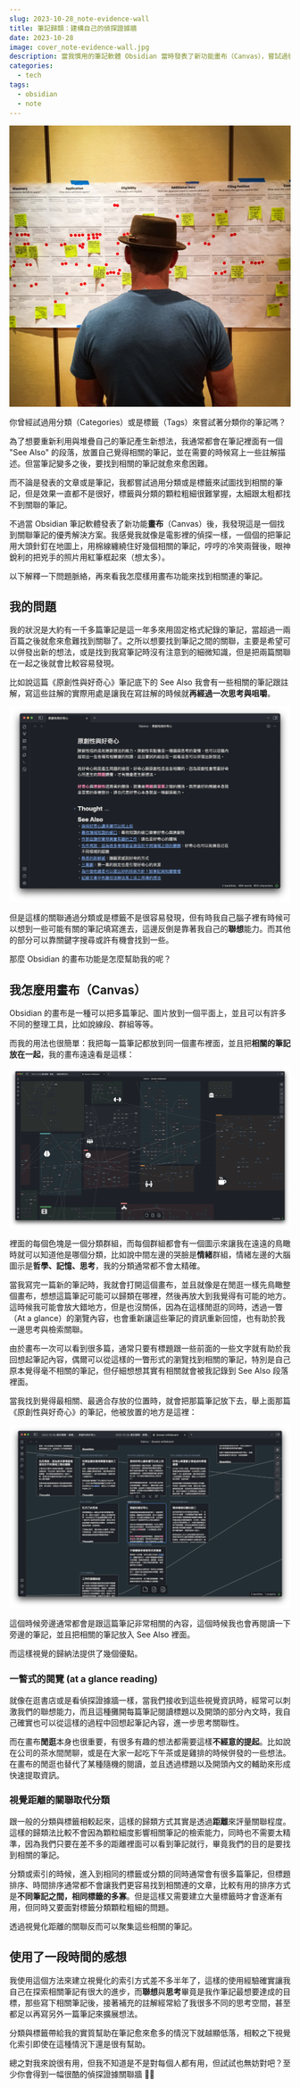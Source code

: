 ```yaml
---
slug: 2023-10-28_note-evidence-wall
title: 筆記歸類：建構自己的偵探證據牆
date: 2023-10-28
image: cover_note-evidence-wall.jpg
description: 當我慣用的筆記軟體 Obsidian 當時發表了新功能畫布（Canvas），嘗試過後我發現這或許是一個很適合解決找到相關筆記的解決方案。我感覺我就像是電影裡的偵探一樣，一個個的把筆記用大頭針釘在地圖上，用棉線纏繞住相關的兩個筆記，哼哼的冷笑兩聲後，眼神銳利的把兇手的照片用紅筆框起來（想太多）。
categories:
  - tech
tags:
  - obsidian
  - note
---
```


![分類牆](cover_note-evidence-wall.jpg)

你曾經試過用分類（Categories）或是標籤（Tags）來嘗試著分類你的筆記嗎？

為了想要重新利用與堆疊自己的筆記產生新想法，我通常都會在筆記裡面有一個 "See Also" 的段落，放置自己覺得相關的筆記，並在需要的時候寫上一些註解描述。但當筆記變多之後，要找到相關的筆記就愈來愈困難。

而不論是發表的文章或是筆記，我都嘗試過用分類或是標籤來試圖找到相關的筆記，但是效果一直都不是很好，標籤與分類的顆粒粗細很難掌握，太細跟太粗都找不到關聯的筆記。

不過當 Obsidian 筆記軟體發表了新功能**畫布**（Canvas）後，我發現這是一個找到關聯筆記的優秀解決方案。我感覺我就像是電影裡的偵探一樣，一個個的把筆記用大頭針釘在地圖上，用棉線纏繞住好幾個相關的筆記，哼哼的冷笑兩聲後，眼神銳利的把兇手的照片用紅筆框起來（想太多）。

以下解釋一下問題脈絡，再來看我怎麼樣用畫布功能來找到相關連的筆記。

## 我的問題
我的狀況是大約有一千多篇筆記是這一年多來用固定格式紀錄的筆記，當超過一兩百篇之後就愈來愈難找到關聯了。之所以想要找到筆記之間的關聯，主要是希望可以併發出新的想法，或是找到我寫筆記時沒有注意到的細微知識，但是把兩篇關聯在一起之後就會比較容易發現。

比如說這篇《原創性與好奇心》筆記底下的 See Also 我會有一些相關的筆記跟註解，寫這些註解的實際用處是讓我在寫註解的時候就**再經過一次思考與咀嚼**。

![原創性與好奇心](curiosity-note-screenshot.png)

但是這樣的關聯通過分類或是標籤不是很容易發現，但有時我自己腦子裡有時候可以想到一些可能有關的筆記填寫進去，這邊反倒是靠著我自己的**聯想**能力。而其他的部分可以靠關鍵字搜尋或許有機會找到一些。

那麼 Obsidian 的畫布功能是怎麼幫助我的呢？

## 我怎麼用畫布（Canvas）
Obsidian 的畫布是一種可以把多篇筆記、圖片放到一個平面上，並且可以有許多不同的整理工具，比如說線段、群組等等。

而我的用法也很簡單：我把每一篇筆記都放到同一個畫布裡面，並且把**相關的筆記放在一起**，我的畫布遠遠看是這樣：

![我的筆記畫布](canvas-screenshot.png)

裡面的每個色塊是一個分類群組，而每個群組都會有一個圖示來讓我在遠遠的鳥瞰時就可以知道他是哪個分類，比如說中間左邊的哭臉是**情緒**群組，情緒左邊的大腦圖示是**哲學、記憶、思考**，我的分類通常都不會太精確。

當我寫完一篇新的筆記時，我就會打開這個畫布，並且就像是在閒逛一樣先鳥瞰整個畫布，想想這篇筆記可能可以歸類在哪裡，然後再放大到我覺得有可能的地方。這時候我可能會放大錯地方，但是也沒關係，因為在這樣閒逛的同時，透過一瞥（At a glance）的瀏覽內容，也會重新讓這些筆記的資訊重新回憶，也有助於我一邊思考與檢索關聯。

由於畫布一次可以看到很多篇，通常只要有標題跟一些前面的一些文字就有助於我回想起筆記內容，偶爾可以從這樣的一瞥形式的瀏覽找到相關的筆記，特別是自己原本覺得毫不相關的筆記，但仔細想想其實有相關就會被我記錄到 See Also 段落裡面。

當我找到覺得最相關、最適合存放的位置時，就會把那篇筆記放下去，舉上面那篇《原創性與好奇心》的筆記，他被放置的地方是這裡：

![原創性筆記在畫布的位置](curiosity-note-in-canvas.png)

這個時候旁邊通常都會是跟這篇筆記非常相關的內容，這個時候我也會再閱讀一下旁邊的筆記，並且把相關的筆記放入 See Also 裡面。

而這樣視覺的歸納法提供了幾個優點。
### 一瞥式的閱覽 (at a glance reading)
就像在逛書店或是看偵探證據牆一樣，當我們接收到這些視覺資訊時，經常可以刺激我們的聯想能力，而且這種攤開每篇筆記閱讀標題以及開頭的部分內文時，我自己確實也可以從這樣的過程中回想起筆記內容，進一步思考關聯性。

而在畫布**閒逛**本身也很重要，有很多有趣的想法都需要這樣**不經意的提起**。比如說在公司的茶水間閒聊，或是在大家一起吃下午茶或是雞排的時候併發的一些想法。在畫布的閒逛也替代了某種隨機的閱讀，並且透過標題以及開頭內文的輔助來形成快速提取資訊。

### 視覺距離的關聯取代分類
跟一般的分類與標籤相較起來，這樣的歸類方式其實是透過**距離**來評量關聯程度。這樣的歸類法比較不會因為顆粒細度影響相關筆記的檢索能力，同時也不需要太精準，因為我們只要在差不多的距離裡面可以看到筆記就行，畢竟我們的目的是要找到相關的筆記。

分類或索引的時候，進入到相同的標籤或分類的同時通常會有很多篇筆記，但標題排序、時間排序通常都不會讓我們更容易找到相關連的文章，比較有用的排序方式是**不同筆記之間，相同標籤的多寡**。但是這樣又需要建立大量標籤時才會逐漸有用，但同時又要面對標籤分類顆粒粗細的問題。

透過視覺化距離的關聯反而可以聚集這些相關的筆記。

## 使用了一段時間的感想
我使用這個方法來建立視覺化的索引方式差不多半年了，這樣的使用經驗確實讓我自己在探索相關筆記有很大的進步，而**聯想**與**思考**畢竟是我作筆記最想要達成的目標，那些寫下相關筆記後，接著補充的註解經常給了我很多不同的思考空間，甚至都足以再寫另外一篇筆記來擴展想法。

分類與標籤帶給我的實質幫助在筆記愈來愈多的情況下就越顯低落，相較之下視覺化索引即使在這種情況下還是很有幫助。

總之對我來說很有用，但我不知道是不是對每個人都有用，但試試也無妨對吧？至少你會得到一幅很酷的偵探證據關聯牆 🕵️‍♂️
